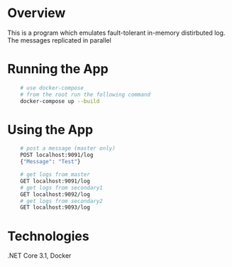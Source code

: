 # Overview

This is a program which emulates fault-tolerant in-memory distirbuted log. The messages replicated in parallel

# Running the App

```bash
    # use docker-compose
    # from the root run the following command
    docker-compose up --build
```

# Using the App

```bash
    # post a message (master only)
    POST localhost:9091/log 
    {"Message": "Test"}

    # get logs from master
    GET localhost:9091/log
    # get logs from secondary1
    GET localhost:9092/log
    # get logs from secondary2
    GET localhost:9093/log

```
# Technologies

.NET Core 3.1, Docker
